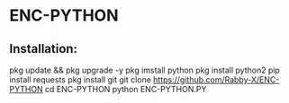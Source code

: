 # ENC-PYTHON
## Installation:
pkg update && pkg upgrade -y
pkg imstall python
pkg install python2
pip install requests
pkg install git
git clone https://github.com/Rabby-X/ENC-PYTHON
cd ENC-PYTHON
python ENC-PYTHON.PY
